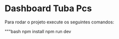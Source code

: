# Dashboard Tuba Pcs

Para rodar o projeto execute os seguintes comandos:

"""bash
    npm install
    npm run dev
